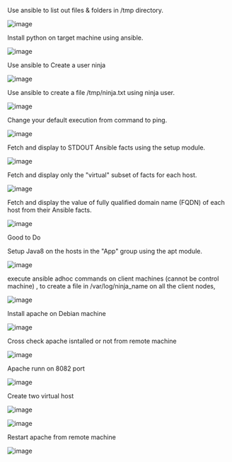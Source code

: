 Use ansible to list out files & folders in /tmp directory.

![image](images/1.png)

Install python on target machine using ansible.

![image](images/2.png)

Use ansible to Create a user ninja

![image](/images/3.png)

Use ansible to create a file /tmp/ninja.txt using ninja user.

![image](images/4.png)

Change your default execution from command to ping.

![image](images/5.png)

Fetch and display to STDOUT Ansible facts using the setup module.

![image](images/6.png)

Fetch and display only the "virtual" subset of facts for each host.

![image](images/7.png)

Fetch and display the value of fully qualified domain name (FQDN) of each host from their Ansible facts.

![image](images/8.png)

Good to Do

Setup Java8 on the hosts in the "App" group using the apt module.

![image](images/9.png)

execute ansible adhoc commands on client machines (cannot be control machine) , to  create a file in /var/log/ninja_name on all the client nodes,

![image](images/10.png)

Install apache on Debian machine

![image](images/11.png)

Cross check apache isntalled or not from remote machine

![image](images/12..png)

Apache runn  on 8082 port

![image](images/13.png)

Create two virtual host

![image](images/14.png)

![image](images/141.png)

Restart apache from remote machine

![image](images/15.png)